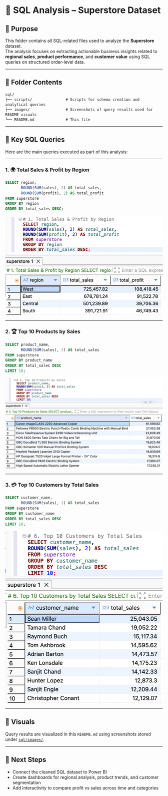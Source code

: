 
# 📁 SQL Analysis – Superstore Dataset

## 🎯 Purpose

This folder contains all SQL-related files used to analyze the **Superstore** dataset.  
The analysis focuses on extracting actionable business insights related to **regional sales**, **product performance**, and **customer value** using SQL queries on structured order-level data.

---

## 📂 Folder Contents

```
sql/
├── scripts/               # Scripts for schema creation and analytical queries
├── images/                # Screenshots of query results used for README visuals
└── README.md              # This file
```

---

## 🔑 Key SQL Queries

Here are the main queries executed as part of this analysis:

---

### 1. 🌍 Total Sales & Profit by Region

```sql
SELECT region,
       ROUND(SUM(sales), 2) AS total_sales,
       ROUND(SUM(profit), 2) AS total_profit
FROM superstore
GROUP BY region
ORDER BY total_sales DESC;
```

![Total Sales and Profit by Region](images/region_sales_profit.png)

---

### 2. 🏆 Top 10 Products by Sales

```sql
SELECT product_name,
       ROUND(SUM(sales), 2) AS total_sales
FROM superstore
GROUP BY product_name
ORDER BY total_sales DESC
LIMIT 10;
```

![Top 10 Products by Sales](images/top_products_sales.png)

---

### 3. 💳 Top 10 Customers by Total Sales

```sql
SELECT customer_name,
       ROUND(SUM(sales), 2) AS total_sales
FROM superstore
GROUP BY customer_name
ORDER BY total_sales DESC
LIMIT 10;
```

![Top 10 Customers by Sales](images/top_customers_sales.png)

---

## 📸 Visuals

Query results are visualized in this `README.md` using screenshots stored under [`sql/images/`](images/).

---

## 📌 Next Steps

- Connect the cleaned SQL dataset to Power BI  
- Create dashboards for regional analysis, product trends, and customer segmentation  
- Add interactivity to compare profit vs sales across time and categories
